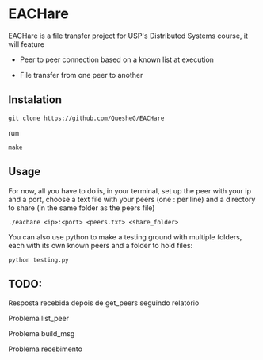 # EACHare

EACHare is a file transfer project for USP's Distributed Systems course, it will feature

- Peer to peer connection based on a known list at execution

- File transfer from one peer to another

## Instalation

```console
git clone https://github.com/QuesheG/EACHare
```

run
```console
make
```

## Usage

For now, all you have to do is, in your terminal, set up the peer with your ip and a port, choose a text file with your peers (one <ip>:<port> per line) and a directory to share (in the same folder as the peers file)
```console
./eachare <ip>:<port> <peers.txt> <share_folder>
```

You can also use python to make a testing ground with multiple folders, each with its own known peers and a folder to hold files:
```console
python testing.py
```

## TODO:

Resposta recebida depois de get_peers seguindo relatório

Problema list_peer

Problema build_msg

Problema recebimento